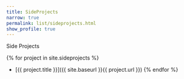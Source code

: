 ```yaml
---
title: SideProjects
narrow: true
permalink: list/sideprojects.html
show_profile: true
---
```


Side Projects

{% for project in site.sideprojects %}
- [{{ project.title }}]({{ site.baseurl }}{{ project.url }})
{% endfor %}

<!--Projects

{% for project in site.projects %}
- [{{ project.title }}]({{ site.baseurl }}{{ project.url }})
{% endfor %}-->